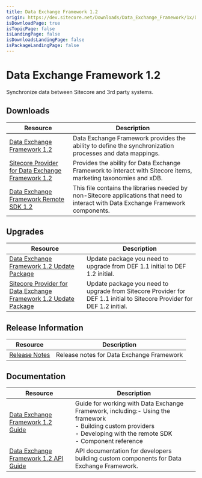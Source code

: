 ```yaml
---
title: Data Exchange Framework 1.2
origin: https://dev.sitecore.net/Downloads/Data_Exchange_Framework/1x/Data_Exchange_Framework_1_2.aspx
isDownloadPage: true
isTopicPage: false
isLandingPage: false
isDownloadsLandingPage: false
isPackageLandingPage: false
---
```


# Data Exchange Framework 1.2

Synchronize data between Sitecore and 3rd party systems.

## Downloads

 | Resource | Description |
 | --- | --- |
 | [Data Exchange Framework 1.2](https://scdp.blob.core.windows.net/downloads/Data%20Exchange%20Framework/1x/Data%20Exchange%20Framework%201%202/Secure/Data%20Exchange%20Framework%201.2.0%20rev.%20161212.zip) | Data Exchange Framework provides the ability to define the synchronization processes and data mappings. |
 | [Sitecore Provider for Data Exchange Framework 1.2](https://scdp.blob.core.windows.net/downloads/Data%20Exchange%20Framework/1x/Data%20Exchange%20Framework%201%202/Secure/Sitecore%20Provider%20for%20Data%20Exchange%20Framework%201.2.0%20rev.%20161212.zip) | Provides the ability for Data Exchange Framework to interact with Sitecore items, marketing taxonomies and xDB. |
 | [Data Exchange Framework Remote SDK 1.2](https://scdp.blob.core.windows.net/downloads/Data%20Exchange%20Framework/1x/Data%20Exchange%20Framework%201%202/Secure/Data%20Exchange%20Framework%20Remote%20SDK%201.2.0%20rev.%20161212.zip) | This file contains the libraries needed by non-Sitecore applications that need to interact with Data Exchange Framework components. |

## Upgrades

 | Resource | Description |
 | --- | --- |
 | [Data Exchange Framework 1.2 Update Package](https://scdp.blob.core.windows.net/downloads/Data%20Exchange%20Framework/1x/Data%20Exchange%20Framework%201%202/Secure/Data%20Exchange%20Framework%201.2.0%20rev.%20161212%20update.update) | Update package you need to upgrade from DEF 1.1 initial to DEF 1.2 initial. |
 | [Sitecore Provider for Data Exchange Framework 1.2 Update Package](https://scdp.blob.core.windows.net/downloads/Data%20Exchange%20Framework/1x/Data%20Exchange%20Framework%201%202/Secure/Sitecore%20Provider%20for%20Data%20Exchange%20Framework%201.2.0%20rev.%20161212%20update.update) | Update package you need to upgrade from Sitecore Provider for DEF 1.1 initial to Sitecore Provider for DEF 1.2 initial. |

## Release Information

 | Resource | Description |
 | --- | --- |
 | [Release Notes](/downloads/Data_Exchange_Framework/1x/Data_Exchange_Framework_1_2/Release_Notes) | Release notes for Data Exchange Framework |

## Documentation

 | Resource | Description |
 | --- | --- |
 | [Data Exchange Framework 1.2 Guide](https://doc.sitecore.com/developers/def/v1.2/) | Guide for working with Data Exchange Framework, including:-   Using the framework<br />-   Building custom providers<br />-   Developing with the remote SDK<br />-   Component reference |
 | [Data Exchange Framework 1.2 API Guide](https://scdp.blob.core.windows.net/downloads/Data%20Exchange%20Framework/1x/Data%20Exchange%20Framework%201%202/Secure/SitecoreDataExchangeAPIDocumentation%2012.chm) | API documentation for developers building custom components for Data Exchange Framework. |